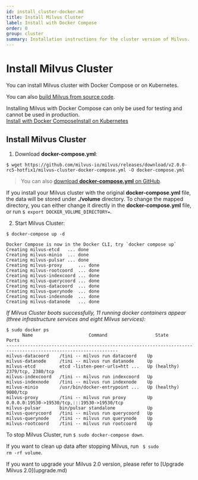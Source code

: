 ```yaml
---
id: install_cluster-docker.md
title: Install Milvus Cluster
label: Install with Docker Compose
order: 0
group: cluster
summary: Installation instructions for the cluster version of Milvus.
---
```


# Install Milvus Cluster

You can install Milvus cluster with Docker Compose or on Kubernetes.

You can also [build Milvus from source code](https://github.com/milvus-io/milvus#to-start-developing-milvus).

<div class="alert note">
Installing Milvus with Docker Compose can only be used for testing and cannot be used in production.
</div>

<div class="tab-wrapper"><a href="install_cluster-docker.md" class='active '>Install with Docker Compose</a><a href="install_cluster-helm.md" class=''>Install on Kubernetes</a></div>


## Install Milvus Cluster


1. Download **docker-compose.yml**:

```
$ wget https://github.com/milvus-io/milvus/releases/download/v2.0.0-rc5-hotfix1/milvus-cluster-docker-compose.yml -O docker-compose.yml
```
> You can also [download **docker-compose.yml** on GitHub](https://github.com/milvus-io/milvus/releases/download/v2.0.0-rc5-hotfix1/milvus-cluster-docker-compose.yml).

<div class="alert note">
If you install your Milvus cluster with the original <b>docker-compose.yml</b> file, the data will be stored under <b>./volume</b> directory. To change the mapped directory, you can either change it directly in the <b>docker-compose.yml</b> file, or run <code>$ export DOCKER_VOLUME_DIRECTORY=</code>.
</div>

2. Start Milvus Cluster:
```Shell
$ docker-compose up -d
```

```Text
Docker Compose is now in the Docker CLI, try `docker compose up`
Creating milvus-etcd   ... done
Creating milvus-minio  ... done
Creating milvus-pulsar ... done
Creating milvus-proxy      ... done
Creating milvus-rootcoord  ... done
Creating milvus-indexcoord ... done
Creating milvus-querycoord ... done
Creating milvus-datacoord  ... done
Creating milvus-querynode  ... done
Creating milvus-indexnode  ... done
Creating milvus-datanode   ... done
```

*If Milvus Cluster boots successfully, 11 running docker containers appear (three infrastructure services and eight Milvus services):*

```
$ sudo docker ps
      Name                     Command                  State                          Ports
----------------------------------------------------------------------------------------------------------------
milvus-datacoord    /tini -- milvus run datacoord    Up
milvus-datanode     /tini -- milvus run datanode     Up
milvus-etcd         etcd -listen-peer-urls=htt ...   Up (healthy)   2379/tcp, 2380/tcp
milvus-indexcoord   /tini -- milvus run indexcoord   Up
milvus-indexnode    /tini -- milvus run indexnode    Up
milvus-minio        /usr/bin/docker-entrypoint ...   Up (healthy)   9000/tcp
milvus-proxy        /tini -- milvus run proxy        Up             0.0.0.0:19530->19530/tcp,:::19530->19530/tcp
milvus-pulsar       bin/pulsar standalone            Up
milvus-querycoord   /tini -- milvus run querycoord   Up
milvus-querynode    /tini -- milvus run querynode    Up
milvus-rootcoord    /tini -- milvus run rootcoord    Up
```

<div class="alert note">
To stop Milvus Cluster, run <code>$ sudo docker-compose down</code>.


If you want to clean up data after stopping Milvus, run <code> $ sudo rm -rf  volume</code>.

</div>

<div class="alert note">
If you want to upgrade your Milvus 2.0 version, please refer to [Upgrade Milvus 2.0](upgrade.md)
</div>
